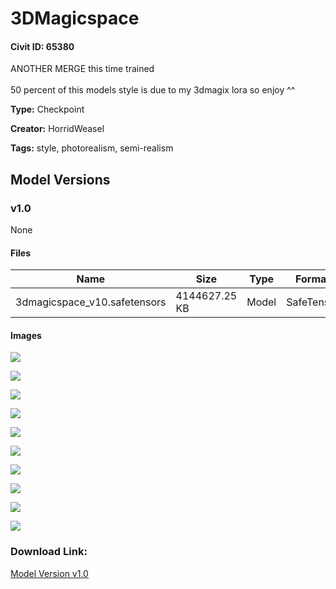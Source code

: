 # 3DMagicspace

#### Civit ID: 65380

<p>ANOTHER MERGE this time trained <br /><br />50 percent of this models style is due to my 3dmagix lora so enjoy ^^</p>

**Type:** Checkpoint

**Creator:** HorridWeasel

**Tags:** style, photorealism, semi-realism

## Model Versions

### v1.0

None

#### Files

| Name | Size | Type | Format | Download Url | AutoV1 | AutoV2 | SHA256 | CRC32 | BLAKE3 |
| --- | --- | --- | --- | --- | --- | --- | --- | --- | --- |
| 3dmagicspace_v10.safetensors | 4144627.25 KB | Model | SafeTensor | https://civitai.com/api/download/models/70019 | 8FEBE907 | 542DC2CF84 | 542DC2CF84E8880D7E12E1B2AE03E17CC67A04F0FC8F019D2A094A531885AB3B | E23B42BB | 20C9ECD76B72C479CDE1EC61D276184F801AAC1896189554754793ADA679E389 |

#### Images

<p><img src="https://image.civitai.com/xG1nkqKTMzGDvpLrqFT7WA/1075b758-9be8-49d4-83f4-3b4dc06953ce/width=450/782308.jpeg" /></p>

<p><img src="https://image.civitai.com/xG1nkqKTMzGDvpLrqFT7WA/a7c612e8-54fa-4384-853e-114ad8a2cd28/width=450/782304.jpeg" /></p>

<p><img src="https://image.civitai.com/xG1nkqKTMzGDvpLrqFT7WA/c700557f-27e3-4793-89e1-4bb414ea36e8/width=450/782302.jpeg" /></p>

<p><img src="https://image.civitai.com/xG1nkqKTMzGDvpLrqFT7WA/df32ff16-1516-495d-bc1f-91682c310f29/width=450/782301.jpeg" /></p>

<p><img src="https://image.civitai.com/xG1nkqKTMzGDvpLrqFT7WA/08361fa8-df3d-4d4f-9fc7-8d282895316f/width=450/782315.jpeg" /></p>

<p><img src="https://image.civitai.com/xG1nkqKTMzGDvpLrqFT7WA/347ac02f-a2ac-42f7-b4df-ba28d6cfac4f/width=450/782307.jpeg" /></p>

<p><img src="https://image.civitai.com/xG1nkqKTMzGDvpLrqFT7WA/64d78d2a-15dc-41cc-882a-a13976bef6ef/width=450/782310.jpeg" /></p>

<p><img src="https://image.civitai.com/xG1nkqKTMzGDvpLrqFT7WA/b2caaa69-fbd6-43e5-a932-f4bf7192ef40/width=450/782306.jpeg" /></p>

<p><img src="https://image.civitai.com/xG1nkqKTMzGDvpLrqFT7WA/177ede8a-127b-4a11-a7b6-d7ecea01be0f/width=450/782300.jpeg" /></p>

<p><img src="https://image.civitai.com/xG1nkqKTMzGDvpLrqFT7WA/0e502825-28bf-4b6d-963b-89931dddcc76/width=450/782305.jpeg" /></p>

### Download Link:

[Model Version v1.0](https://civitai.com/api/download/models/70019)

